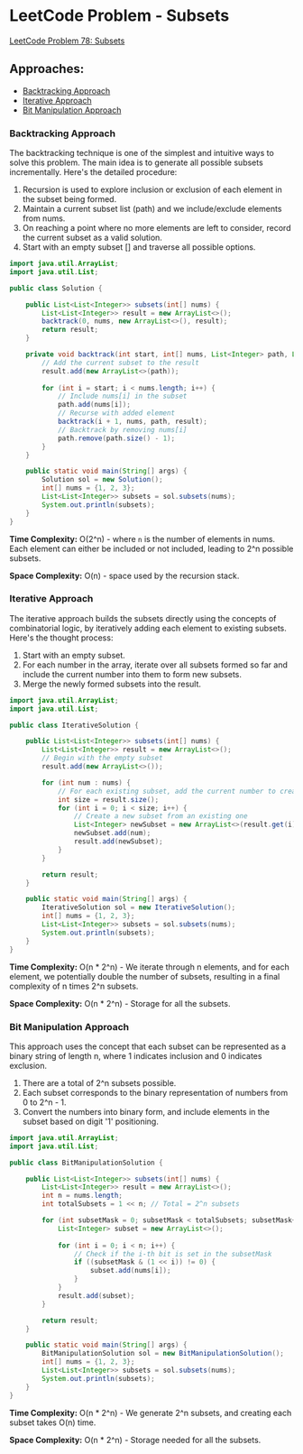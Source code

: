 # LeetCode Problem - Subsets

[LeetCode Problem 78: Subsets](https://leetcode.com/problems/subsets/)

## Approaches:
- [Backtracking Approach](#backtracking-approach)
- [Iterative Approach](#iterative-approach)
- [Bit Manipulation Approach](#bit-manipulation-approach)

### Backtracking Approach

The backtracking technique is one of the simplest and intuitive ways to solve this problem. The main idea is to generate all possible subsets incrementally. Here's the detailed procedure:

1. Recursion is used to explore inclusion or exclusion of each element in the subset being formed.
2. Maintain a current subset list (path) and we include/exclude elements from nums.
3. On reaching a point where no more elements are left to consider, record the current subset as a valid solution.
4. Start with an empty subset [] and traverse all possible options.

```java
import java.util.ArrayList;
import java.util.List;

public class Solution {

    public List<List<Integer>> subsets(int[] nums) {
        List<List<Integer>> result = new ArrayList<>();
        backtrack(0, nums, new ArrayList<>(), result);
        return result;
    }

    private void backtrack(int start, int[] nums, List<Integer> path, List<List<Integer>> result) {
        // Add the current subset to the result
        result.add(new ArrayList<>(path));
        
        for (int i = start; i < nums.length; i++) {
            // Include nums[i] in the subset
            path.add(nums[i]);
            // Recurse with added element
            backtrack(i + 1, nums, path, result);
            // Backtrack by removing nums[i]
            path.remove(path.size() - 1);
        }
    }

    public static void main(String[] args) {
        Solution sol = new Solution();
        int[] nums = {1, 2, 3};
        List<List<Integer>> subsets = sol.subsets(nums);
        System.out.println(subsets);
    }
}
```

**Time Complexity:** O(2^n) - where `n` is the number of elements in nums. Each element can either be included or not included, leading to 2^n possible subsets.

**Space Complexity:** O(n) - space used by the recursion stack.

### Iterative Approach

The iterative approach builds the subsets directly using the concepts of combinatorial logic, by iteratively adding each element to existing subsets. Here's the thought process:

1. Start with an empty subset.
2. For each number in the array, iterate over all subsets formed so far and include the current number into them to form new subsets.
3. Merge the newly formed subsets into the result.

```java
import java.util.ArrayList;
import java.util.List;

public class IterativeSolution {

    public List<List<Integer>> subsets(int[] nums) {
        List<List<Integer>> result = new ArrayList<>();
        // Begin with the empty subset
        result.add(new ArrayList<>());

        for (int num : nums) {
            // For each existing subset, add the current number to create a new subset
            int size = result.size();
            for (int i = 0; i < size; i++) {
                // Create a new subset from an existing one
                List<Integer> newSubset = new ArrayList<>(result.get(i));
                newSubset.add(num);
                result.add(newSubset);
            }
        }

        return result;
    }

    public static void main(String[] args) {
        IterativeSolution sol = new IterativeSolution();
        int[] nums = {1, 2, 3};
        List<List<Integer>> subsets = sol.subsets(nums);
        System.out.println(subsets);
    }
}
```

**Time Complexity:** O(n * 2^n) - We iterate through n elements, and for each element, we potentially double the number of subsets, resulting in a final complexity of n times 2^n subsets.

**Space Complexity:** O(n * 2^n) - Storage for all the subsets.

### Bit Manipulation Approach

This approach uses the concept that each subset can be represented as a binary string of length n, where 1 indicates inclusion and 0 indicates exclusion.

1. There are a total of 2^n subsets possible.
2. Each subset corresponds to the binary representation of numbers from 0 to 2^n - 1.
3. Convert the numbers into binary form, and include elements in the subset based on digit '1' positioning.

```java
import java.util.ArrayList;
import java.util.List;

public class BitManipulationSolution {

    public List<List<Integer>> subsets(int[] nums) {
        List<List<Integer>> result = new ArrayList<>();
        int n = nums.length;
        int totalSubsets = 1 << n; // Total = 2^n subsets

        for (int subsetMask = 0; subsetMask < totalSubsets; subsetMask++) {
            List<Integer> subset = new ArrayList<>();
            
            for (int i = 0; i < n; i++) {
                // Check if the i-th bit is set in the subsetMask
                if ((subsetMask & (1 << i)) != 0) {
                    subset.add(nums[i]);
                }
            }
            result.add(subset);
        }

        return result;
    }

    public static void main(String[] args) {
        BitManipulationSolution sol = new BitManipulationSolution();
        int[] nums = {1, 2, 3};
        List<List<Integer>> subsets = sol.subsets(nums);
        System.out.println(subsets);
    }
}
```

**Time Complexity:** O(n * 2^n) - We generate 2^n subsets, and creating each subset takes O(n) time.

**Space Complexity:** O(n * 2^n) - Storage needed for all the subsets.

